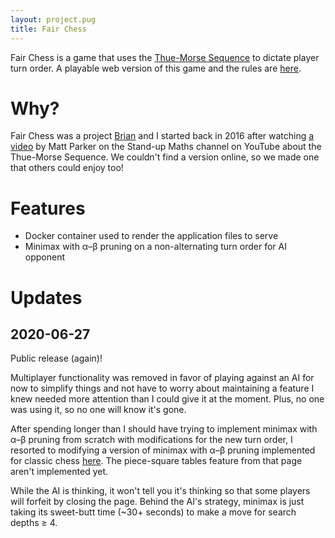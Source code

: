 ```yaml
---
layout: project.pug
title: Fair Chess
---
```


Fair Chess is a game that uses the [Thue-Morse Sequence](https://en.wikipedia.org/wiki/Thue%E2%80%93Morse_sequence) to dictate player turn order. A playable web version of this game and the rules are [here](https://fairchess.savagesnipe.com).


# Why?

Fair Chess was a project [Brian](https://github.com/bbeallo12) and I started back in 2016 after watching [a video](https://www.youtube.com/watch?v=prh72BLNjIk) by Matt Parker on the Stand-up Maths channel on YouTube about the Thue-Morse Sequence. We couldn't find a version online, so we made one that others could enjoy too!


# Features

* Docker container used to render the application files to serve
* Minimax with α–β pruning on a non-alternating turn order for AI opponent


# Updates


## 2020-06-27

Public release (again)!

Multiplayer functionality was removed in favor of playing against an AI for now to simplify things and not have to worry about maintaining a feature I knew needed more attention than I could give it at the moment. Plus, no one was using it, so no one will know it's gone.

After spending longer than I should have trying to implement minimax with α–β pruning from scratch with modifications for the new turn order, I resorted to modifying a version of minimax with α–β pruning implemented for classic chess [here](https://www.freecodecamp.org/news/simple-chess-ai-step-by-step-1d55a9266977/). The piece-square tables feature from that page aren't implemented yet.

While the AI is thinking, it won't tell you it's thinking so that some players will forfeit by closing the page. Behind the AI's strategy, minimax is just taking its sweet-butt time (~30+ seconds) to make a move for search depths ≥ 4.
